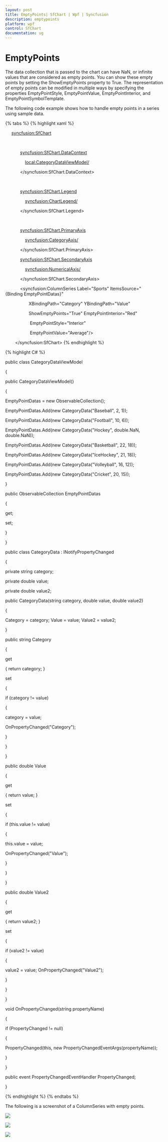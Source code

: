 ```yaml
---
layout: post
title: EmptyPoints| SfChart | Wpf | Syncfusion
description: emptypoints
platform: wpf
control: SfChart
documentation: ug
---
```


# EmptyPoints

The data collection that is passed to the chart can have NaN, or infinite values that are considered as empty points. You can show these empty points by setting the ShowEmptyPoints property to True. The representation of empty points can be modified in multiple ways by specifying the properties EmptyPointStyle, EmptyPointValue, EmptyPointInterior, and EmptyPointSymbolTemplate.

The following code example shows how to handle empty points in a series using sample data.

{% tabs %}
{% highlight xaml %}

     <syncfusion:SfChart>



            <!-- Assign datacontext object for the Chart-->

            <syncfusion:SfChart.DataContext>

                <local:CategoryDataViewModel/>

            </syncfusion:SfChart.DataContext>



            <!-- Add Legend to the Chart-->

            <syncfusion:SfChart.Legend>

                <syncfusion:ChartLegend/>

            </syncfusion:SfChart.Legend>



            <!-- Add Axes to the Chart-->

            <syncfusion:SfChart.PrimaryAxis>

                <syncfusion:CategoryAxis/>

            </syncfusion:SfChart.PrimaryAxis>

            <syncfusion:SfChart.SecondaryAxis>

                <syncfusion:NumericalAxis/>

            </syncfusion:SfChart.SecondaryAxis>



<!-- Add ColumnSeries to the Chart-->

            <syncfusion:ColumnSeries Label="Sports" ItemsSource="{Binding EmptyPointDatas}"

                   XBindingPath="Category" YBindingPath="Value"

                   ShowEmptyPoints="True" EmptyPointInterior="Red"

                    EmptyPointStyle="Interior"

                    EmptyPointValue="Average"/>

        </syncfusion:SfChart>
{% endhighlight %}


{% highlight C# %}

public class CategoryDataViewModel

{

public CategoryDataViewModel()

{

EmptyPointDatas = new ObservableCollection<CategoryData>();

EmptyPointDatas.Add(new CategoryData("Baseball", 2, 1));

EmptyPointDatas.Add(new CategoryData("Football", 10, 6));

EmptyPointDatas.Add(new CategoryData("Hockey", double.NaN, double.NaN));

EmptyPointDatas.Add(new CategoryData("Basketball", 22, 18));

EmptyPointDatas.Add(new CategoryData("IceHockey", 21, 18));

EmptyPointDatas.Add(new CategoryData("Volleyball", 16, 12));

EmptyPointDatas.Add(new CategoryData("Cricket", 20, 15));

}



public ObservableCollection<CategoryData> EmptyPointDatas

{

get;

set;

}

}

public class CategoryData : INotifyPropertyChanged

{

private string category;

private double value;

private double value2;



public CategoryData(string category, double value, double value2)

{

Category = category; Value = value; Value2 = value2;

}



public string Category

{

get

{ return category; }

set

{

if (category != value)

{

category = value;

OnPropertyChanged("Category");

}

}

}



public double Value

{

get

{ return value; }

set

{

if (this.value != value)

{

this.value = value;

OnPropertyChanged("Value");

}

}

}



public double Value2

{

get

{ return value2; }

set

{

if (value2 != value)

{

value2 = value; OnPropertyChanged("Value2");

}

}

}



void OnPropertyChanged(string propertyName)

{

if (PropertyChanged != null)

{

PropertyChanged(this, new PropertyChangedEventArgs(propertyName));

}

}



public event PropertyChangedEventHandler PropertyChanged;

}

{% endhighlight %}
{% endtabs %}

The following is a screenshot of a ColumnSeries with empty points.

![](EmptyPoints_images/EmptyPoints_img1.png)



![](EmptyPoints_images/EmptyPoints_img2.png)



![](EmptyPoints_images/EmptyPoints_img3.png)



